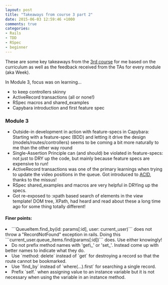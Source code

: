 ```yaml
---
layout: post
title: "Takeaways from course 3 part 2"
date: 2015-06-03 12:59:46 +1000
comments: true
categories:
- Rails
- TDD
- RSpec
- beginner
---
```

These are some key takeaways from the [3rd course](http://www.gotealeaf.com/curriculum#!production-apps) for me based on the curriculum as well as the feedback received from the TAs for every module (aka Week).

<div class="no_extra_new_line">In Module 3, focus was on learning...</div>
<ul>
<li>to keep controllers skinny</li>
<li>ActiveRecord transactions (all or none!)</li>
<li>RSpec macros and shared_examples</li>
<li>Capybara introduction and first feature spec</li>
</ul>

<!--more-->

### Module 3
* Outside-in development in action with feature-specs in Capybara: Starting with a feature-spec (BDD) and letting it drive the design (models/routes/controllers) seems to be coming a bit more naturally to me than the other way round
* Single-Assertion Principle can (and should) be violated in feature-specs: not just to DRY up the code, but mainly because feature specs are expensive to run!
* ActiveRecord transactions was one of the primary learnings when trying to update the video positions in the queue. Got introduced to [ACID](http://en.wikipedia.org/wiki/ACID), thanks to the missus!
* RSpec shared_examples and macros are very helpful in DRYing up the specs.
* Got re-exposed to :xpath based search of elements in the view template! DOM tree, XPath, had heard and read about these a long time ago for some thing totally different!

#### Finer points:
<li>```QueueItem.find_by(id: params[:id], user: current_user)```  
does not throw a "RecordNotFound" exception in rails. Doing this  
```current_user.queue_items.find(params[:id])```  
does. Use either knowingly!</li>
<li>Do not prefix method names with 'get\_' or 'set_'. Instead come up with better names to indicate what they do.</li>
<li>Use `method: delete` instead of `get` for destroying a record so that the route cannot be bookmarked.</li>
<li>Use `find_by` instead of `where(...).first` for searching a single record.</li>
<li>Prefix `self.` when assigning value to an instance variable but it is not necessary when using the variable in an instance method.</li>

